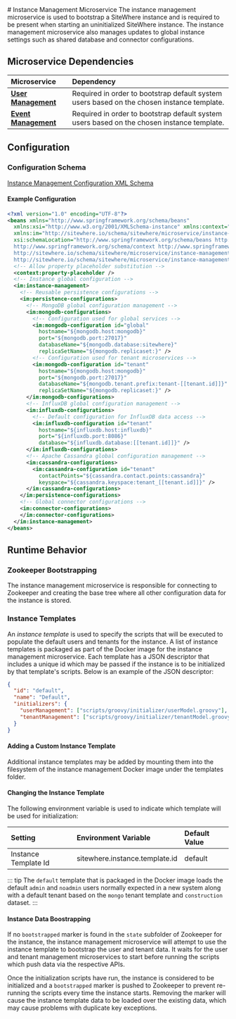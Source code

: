 <Seo/>
# Instance Management Microservice

<MicroserviceBadge text="Global Microservice" type="global"/>
The instance management microservice is used to bootstrap a SiteWhere instance and is
required to be present when starting an uninitialized SiteWhere instance. The instance
management microservice also manages updates to global instance settings such as shared
database and connector configurations.

## Microservice Dependencies

| Microservice                                  | Dependency                                                                                 |
| :-------------------------------------------- | :----------------------------------------------------------------------------------------- |
| **[User Management](./user-management.md)**   | Required in order to bootstrap default system users based on the chosen instance template. |
| **[Event Management](./event-management.md)** | Required in order to bootstrap default system users based on the chosen instance template. |

## Configuration

### Configuration Schema

[Instance Management Configuration XML Schema](http://sitewhere.io/schema/sitewhere/microservice/instance-management/current/instance-management.xsd)

#### Example Configuration

```xml
<?xml version="1.0" encoding="UTF-8"?>
<beans xmlns="http://www.springframework.org/schema/beans"
  xmlns:xsi="http://www.w3.org/2001/XMLSchema-instance" xmlns:context="http://www.springframework.org/schema/context"
  xmlns:im="http://sitewhere.io/schema/sitewhere/microservice/instance-management"
  xsi:schemaLocation="http://www.springframework.org/schema/beans http://www.springframework.org/schema/beans/spring-beans-3.1.xsd
  http://www.springframework.org/schema/context http://www.springframework.org/schema/context/spring-context-3.1.xsd
  http://sitewhere.io/schema/sitewhere/microservice/instance-management
  http://sitewhere.io/schema/sitewhere/microservice/instance-management/current/instance-management.xsd">
  <!-- Allow property placeholder substitution -->
  <context:property-placeholder />
  <!-- Instance global configuration -->
  <im:instance-management>
    <!-- Reusable persistence configurations -->
    <im:persistence-configurations>
      <!-- MongoDB global configuration management -->
      <im:mongodb-configurations>
        <!-- Configuration used for global services -->
        <im:mongodb-configuration id="global"
          hostname="${mongodb.host:mongodb}"
          port="${mongodb.port:27017}"
          databaseName="${mongodb.database:sitewhere}"
          replicaSetName="${mongodb.replicaset:}" />
        <!-- Configuration used for tenant microservices -->
        <im:mongodb-configuration id="tenant"
          hostname="${mongodb.host:mongodb}"
          port="${mongodb.port:27017}"
          databaseName="${mongodb.tenant.prefix:tenant-[[tenant.id]]}"
          replicaSetName="${mongodb.replicaset:}" />
      </im:mongodb-configurations>
      <!-- InfluxDB global configuration management -->
      <im:influxdb-configurations>
        <!-- Default configuration for InfluxDB data access -->
        <im:influxdb-configuration id="tenant"
          hostname="${influxdb.host:influxdb}"
          port="${influxdb.port:8086}"
          database="${influxdb.database:[[tenant.id]]}" />
      </im:influxdb-configurations>
      <!-- Apache Cassandra global configuration management -->
      <im:cassandra-configurations>
        <im:cassandra-configuration id="tenant"
          contactPoints="${cassandra.contact.points:cassandra}"
          keyspace="${cassandra.keyspace:tenant_[[tenant.id]]}" />
      </im:cassandra-configurations>
    </im:persistence-configurations>
    <!-- Global connector configurations -->
    <im:connector-configurations>
    </im:connector-configurations>
  </im:instance-management>
</beans>
```

## Runtime Behavior

### Zookeeper Bootstrapping

The instance management microservice is responsible for connecting to Zookeeper and
creating the base tree where all other configuration data for the instance is stored.

### Instance Templates

An _instance template_ is used to specify the scripts that will be executed to populate the
default users and tenants for the instance. A list of instance templates is packaged as part
of the Docker image for the instance management microservice. Each template has a JSON descriptor
that includes a unique id which may be passed if the instance is to be initialized by that
template's scripts. Below is an example of the JSON descriptor:

```json
{
  "id": "default",
  "name": "Default",
  "initializers": {
    "userManagement": ["scripts/groovy/initializer/userModel.groovy"],
    "tenantManagement": ["scripts/groovy/initializer/tenantModel.groovy"]
  }
}
```

#### Adding a Custom Instance Template

Additional instance templates may be added by mounting them into the filesystem of the
instance management Docker image under the templates folder.

#### Changing the Instance Template

The following environment variable is used to indicate which template
will be used for initialization:

| Setting              | Environment Variable           | Default Value |
| :------------------- | :----------------------------- | :------------ |
| Instance Template Id | sitewhere.instance.template.id | default       |

::: tip
The `default` template that is packaged in the Docker image loads the default `admin` and
`noadmin` users normally expected in a new system along with a default tenant based on
the `mongo` tenant template and `construction` dataset.
:::

#### Instance Data Boostrapping

If no `bootstrapped` marker is found in the `state` subfolder of Zookeeper for
the instance, the instance management microservice will attempt to use the instance
template to bootstrap the user and tenant data. It waits for the user and tenant
management microservices to start before running the scripts which push data via
the respective APIs.

Once the initialization scripts have run, the instance is considered to be initialized and
a `bootstrapped` marker is pushed to Zookeeper to prevent re-running the scripts every
time the instance starts. Removing the marker will cause the instance template data to be
loaded over the existing data, which may cause problems with duplicate key exceptions.
